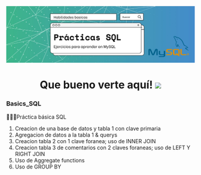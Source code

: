<div id="header" align="center">
  <img src="https://github.com/Dlavec/Basics_SQL/blob/main/Basics_SQL_large.jpg" width="800"/>
  <h1 align="center">Que bueno verte aquí!
  <img src="https://media.giphy.com/media/hvRJCLFzcasrR4ia7z/giphy.gif" width="30px"/>
  </h1>
</div>

### Basics_SQL
👩🏼‍💻Práctica básica SQL

1. Creacion de una base de datos y tabla 1 con clave primaria
2. Agregacion de datos a la tabla 1 & querys
3. Creacion tabla 2 con 1 clave foranea; uso de INNER JOIN
4. Creacion tabla 3 de comentarios con 2 claves foraneas; uso de LEFT Y RIGHT JOIN
5. Uso de Aggregate functions
6. Uso de GROUP BY

